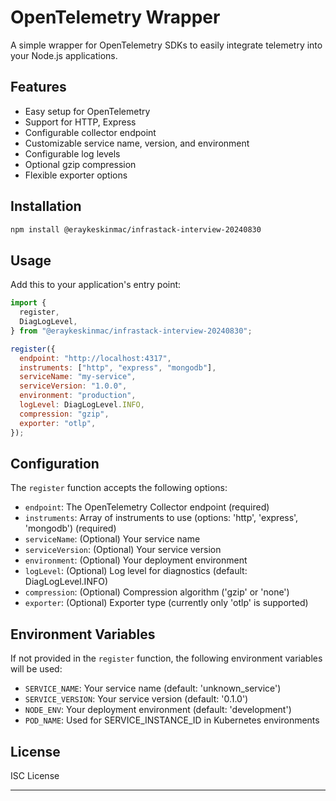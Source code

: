 # OpenTelemetry Wrapper

A simple wrapper for OpenTelemetry SDKs to easily integrate telemetry into your Node.js applications.

## Features

- Easy setup for OpenTelemetry
- Support for HTTP, Express
- Configurable collector endpoint
- Customizable service name, version, and environment
- Configurable log levels
- Optional gzip compression
- Flexible exporter options

## Installation

```bash
npm install @eraykeskinmac/infrastack-interview-20240830
```

## Usage

Add this to your application's entry point:

```javascript
import {
  register,
  DiagLogLevel,
} from "@eraykeskinmac/infrastack-interview-20240830";

register({
  endpoint: "http://localhost:4317",
  instruments: ["http", "express", "mongodb"],
  serviceName: "my-service",
  serviceVersion: "1.0.0",
  environment: "production",
  logLevel: DiagLogLevel.INFO,
  compression: "gzip",
  exporter: "otlp",
});
```

## Configuration

The `register` function accepts the following options:

- `endpoint`: The OpenTelemetry Collector endpoint (required)
- `instruments`: Array of instruments to use (options: 'http', 'express', 'mongodb') (required)
- `serviceName`: (Optional) Your service name
- `serviceVersion`: (Optional) Your service version
- `environment`: (Optional) Your deployment environment
- `logLevel`: (Optional) Log level for diagnostics (default: DiagLogLevel.INFO)
- `compression`: (Optional) Compression algorithm ('gzip' or 'none')
- `exporter`: (Optional) Exporter type (currently only 'otlp' is supported)

## Environment Variables

If not provided in the `register` function, the following environment variables will be used:

- `SERVICE_NAME`: Your service name (default: 'unknown_service')
- `SERVICE_VERSION`: Your service version (default: '0.1.0')
- `NODE_ENV`: Your deployment environment (default: 'development')
- `POD_NAME`: Used for SERVICE_INSTANCE_ID in Kubernetes environments

## License

ISC License

---
